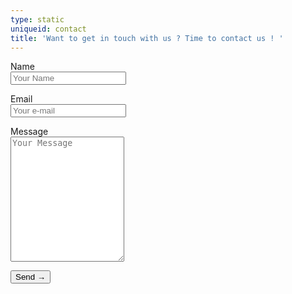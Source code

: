 ```yaml
---
type: static
uniqueid: contact
title: 'Want to get in touch with us ? Time to contact us ! '
---
```

<form name="contact" class="contactform" netlify>
  <p>
    <label>Name<br> <input type="text" name="name" placeholder="Your Name" /></label>
  </p>
  <p>
    <label>Email<br>  <input type="email" name="email" placeholder="Your e-mail" /></label>
  </p>
  <p>
    <label>Message<br>  <textarea type="text" rows="4" name="message" placeholder="Your Message" style="height: 200px; padding:10px width: 70%;"></textarea></label>
  </p>
  <p>
    <button type="submit" class="btcta rev">Send →</button>
  </p>
</form>
